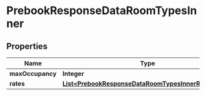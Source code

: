 

# PrebookResponseDataRoomTypesInner


## Properties

| Name | Type | Description | Notes |
|------------ | ------------- | ------------- | -------------|
|**maxOccupancy** | **Integer** |  |  [optional] |
|**rates** | [**List&lt;PrebookResponseDataRoomTypesInnerRatesInner&gt;**](PrebookResponseDataRoomTypesInnerRatesInner.md) |  |  [optional] |




